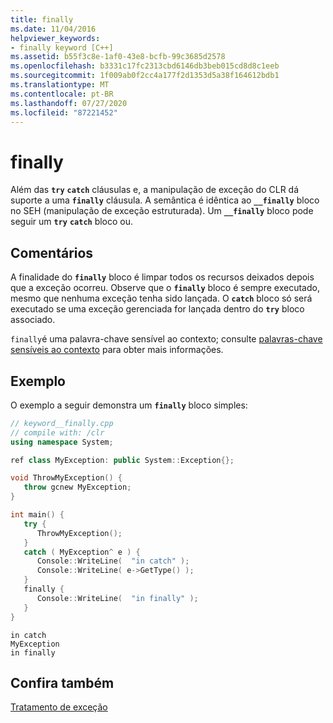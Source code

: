 ```yaml
---
title: finally
ms.date: 11/04/2016
helpviewer_keywords:
- finally keyword [C++]
ms.assetid: b55f3c8e-1af0-43e8-bcfb-99c3685d2578
ms.openlocfilehash: b3331c17fc2313cbd6146db3beb015cd8d8c1eeb
ms.sourcegitcommit: 1f009ab0f2cc4a177f2d1353d5a38f164612bdb1
ms.translationtype: MT
ms.contentlocale: pt-BR
ms.lasthandoff: 07/27/2020
ms.locfileid: "87221452"
---
```

# <a name="finally"></a>finally

Além das **`try`** **`catch`** cláusulas e, a manipulação de exceção do CLR dá suporte a uma **`finally`** cláusula. A semântica é idêntica ao **`__finally`** bloco no SEH (manipulação de exceção estruturada). Um **`__finally`** bloco pode seguir um **`try`** **`catch`** bloco ou.

## <a name="remarks"></a>Comentários

A finalidade do **`finally`** bloco é limpar todos os recursos deixados depois que a exceção ocorreu. Observe que o **`finally`** bloco é sempre executado, mesmo que nenhuma exceção tenha sido lançada. O **`catch`** bloco só será executado se uma exceção gerenciada for lançada dentro do **`try`** bloco associado.

`finally`é uma palavra-chave sensível ao contexto; consulte [palavras-chave sensíveis ao contexto](../extensions/context-sensitive-keywords-cpp-component-extensions.md) para obter mais informações.

## <a name="example"></a>Exemplo

O exemplo a seguir demonstra um **`finally`** bloco simples:

```cpp
// keyword__finally.cpp
// compile with: /clr
using namespace System;

ref class MyException: public System::Exception{};

void ThrowMyException() {
   throw gcnew MyException;
}

int main() {
   try {
      ThrowMyException();
   }
   catch ( MyException^ e ) {
      Console::WriteLine(  "in catch" );
      Console::WriteLine( e->GetType() );
   }
   finally {
      Console::WriteLine(  "in finally" );
   }
}
```

```Output
in catch
MyException
in finally
```

## <a name="see-also"></a>Confira também

[Tratamento de exceção](../extensions/exception-handling-cpp-component-extensions.md)
